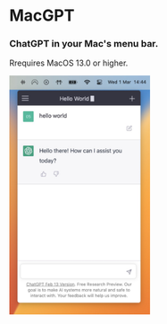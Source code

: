 # MacGPT

### ChatGPT in your Mac's menu bar.

Rrequires MacOS 13.0 or higher.

<img src="docs/screenshot.jpg" alt="Screenshot of MacGPT 0.0.1" width="50%" height="50%">
